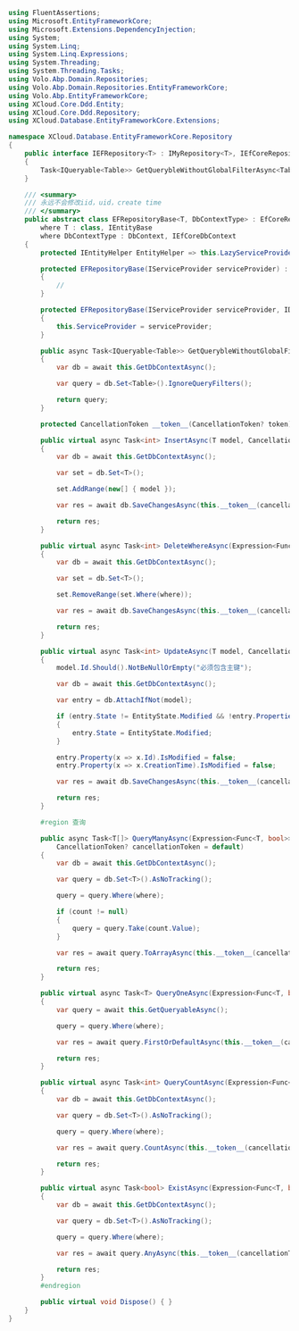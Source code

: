 ﻿```c#
using FluentAssertions;
using Microsoft.EntityFrameworkCore;
using Microsoft.Extensions.DependencyInjection;
using System;
using System.Linq;
using System.Linq.Expressions;
using System.Threading;
using System.Threading.Tasks;
using Volo.Abp.Domain.Repositories;
using Volo.Abp.Domain.Repositories.EntityFrameworkCore;
using Volo.Abp.EntityFrameworkCore;
using XCloud.Core.Ddd.Entity;
using XCloud.Core.Ddd.Repository;
using XCloud.Database.EntityFrameworkCore.Extensions;

namespace XCloud.Database.EntityFrameworkCore.Repository
{
    public interface IEFRepository<T> : IMyRepository<T>, IEfCoreRepository<T, string> where T : class, IEntityBase
    {
        Task<IQueryable<Table>> GetQuerybleWithoutGlobalFilterAsync<Table>() where Table : class;
    }

    /// <summary>
    /// 永远不会修改iid，uid，create time
    /// </summary>
    public abstract class EFRepositoryBase<T, DbContextType> : EfCoreRepository<DbContextType, T, string>, IEFRepository<T>
        where T : class, IEntityBase
        where DbContextType : DbContext, IEfCoreDbContext
    {
        protected IEntityHelper EntityHelper => this.LazyServiceProvider.LazyGetRequiredService<IEntityHelper>();

        protected EFRepositoryBase(IServiceProvider serviceProvider) : this(serviceProvider, serviceProvider.GetRequiredService<IDbContextProvider<DbContextType>>())
        {
            //
        }

        protected EFRepositoryBase(IServiceProvider serviceProvider, IDbContextProvider<DbContextType> dbContextProvider) : base(dbContextProvider)
        {
            this.ServiceProvider = serviceProvider;
        }

        public async Task<IQueryable<Table>> GetQuerybleWithoutGlobalFilterAsync<Table>() where Table : class
        {
            var db = await this.GetDbContextAsync();

            var query = db.Set<Table>().IgnoreQueryFilters();

            return query;
        }

        protected CancellationToken __token__(CancellationToken? token) => token ?? this.CancellationTokenProvider.Token;

        public virtual async Task<int> InsertAsync(T model, CancellationToken? cancellationToken = default)
        {
            var db = await this.GetDbContextAsync();

            var set = db.Set<T>();

            set.AddRange(new[] { model });

            var res = await db.SaveChangesAsync(this.__token__(cancellationToken));

            return res;
        }

        public virtual async Task<int> DeleteWhereAsync(Expression<Func<T, bool>> where, CancellationToken? cancellationToken = default)
        {
            var db = await this.GetDbContextAsync();

            var set = db.Set<T>();

            set.RemoveRange(set.Where(where));

            var res = await db.SaveChangesAsync(this.__token__(cancellationToken));

            return res;
        }

        public virtual async Task<int> UpdateAsync(T model, CancellationToken? cancellationToken = default)
        {
            model.Id.Should().NotBeNullOrEmpty("必须包含主键");

            var db = await this.GetDbContextAsync();

            var entry = db.AttachIfNot(model);

            if (entry.State != EntityState.Modified && !entry.Properties.Any(x => x.IsModified))
            {
                entry.State = EntityState.Modified;
            }

            entry.Property(x => x.Id).IsModified = false;
            entry.Property(x => x.CreationTime).IsModified = false;

            var res = await db.SaveChangesAsync(this.__token__(cancellationToken));

            return res;
        }

        #region 查询

        public async Task<T[]> QueryManyAsync(Expression<Func<T, bool>> where, int? count = null,
            CancellationToken? cancellationToken = default)
        {
            var db = await this.GetDbContextAsync();

            var query = db.Set<T>().AsNoTracking();

            query = query.Where(where);

            if (count != null)
            {
                query = query.Take(count.Value);
            }

            var res = await query.ToArrayAsync(this.__token__(cancellationToken));

            return res;
        }

        public virtual async Task<T> QueryOneAsync(Expression<Func<T, bool>> where, CancellationToken? cancellationToken = default)
        {
            var query = await this.GetQueryableAsync();

            query = query.Where(where);

            var res = await query.FirstOrDefaultAsync(this.__token__(cancellationToken));

            return res;
        }

        public virtual async Task<int> QueryCountAsync(Expression<Func<T, bool>> where, CancellationToken? cancellationToken = default)
        {
            var db = await this.GetDbContextAsync();

            var query = db.Set<T>().AsNoTracking();

            query = query.Where(where);

            var res = await query.CountAsync(this.__token__(cancellationToken));

            return res;
        }

        public virtual async Task<bool> ExistAsync(Expression<Func<T, bool>> where, CancellationToken? cancellationToken = default)
        {
            var db = await this.GetDbContextAsync();

            var query = db.Set<T>().AsNoTracking();

            query = query.Where(where);

            var res = await query.AnyAsync(this.__token__(cancellationToken));

            return res;
        }
        #endregion

        public virtual void Dispose() { }
    }
}

```
